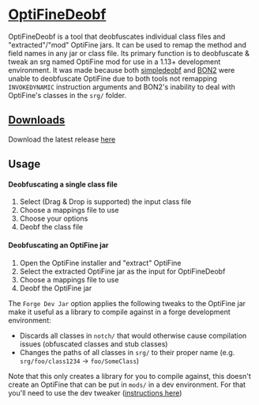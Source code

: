 # [OptiFineDeobf](https://github.com/Cadiboo/OptiFineDeobf)
OptiFineDeobf is a tool that deobfuscates individual class files and "extracted"/"mod" OptiFine jars.
It can be used to remap the method and field names in any jar or class file.
Its primary function is to deobfuscate & tweak an srg named OptiFine mod for use in a 1.13+ development environment.
It was made because both [simpledeobf](https://github.com/octarine-noise/simpledeobf) and [BON2](https://github.com/tterrag1098/BON2) were unable to deobfuscate OptiFine due to both tools not remapping `INVOKEDYNAMIC` instruction arguments and BON2's inability to deal with OptiFine's classes in the `srg/` folder.

## [Downloads](https://github.com/Cadiboo/OptiFineDeobf/releases)
Download the latest release [here](https://github.com/Cadiboo/OptiFineDeobf/releases/latest)

## Usage
#### Deobfuscating a single class file
1) Select (Drag & Drop is supported) the input class file
2) Choose a mappings file to use
3) Choose your options
4) Deobf the class file
#### Deobfuscating an OptiFine jar
1) Open the OptiFine installer and "extract" OptiFine
2) Select the extracted OptiFine jar as the input for OptiFineDeobf
3) Choose a mappings file to use
4) Deobf the OptiFine jar

The `Forge Dev Jar` option applies the following tweaks to the OptiFine jar make it useful as a library to compile against in a forge development environment:
  - Discards all classes in `notch/` that would otherwise cause compilation issues (obfuscated classes and stub classes)
  - Changes the paths of all classes in `srg/` to their proper name (e.g. `srg/foo/class1234` -> `foo/SomeClass`)

Note that this only creates a library for you to compile against, this doesn't create an OptiFine that can be put in `mods/` in a dev environment. For that you'll need to use the dev tweaker ([instructions here](https://github.com/Cadiboo/NoCubes#optifine-compatibility))
